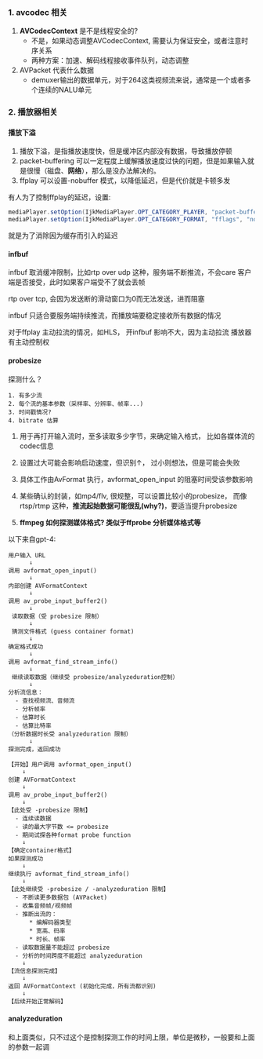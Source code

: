 ### 1. avcodec 相关
1. **AVCodecContext** 是不是线程安全的?
    * 不是，如果动态调整AVCodecContext, 需要认为保证安全，或者注意时序关系
    * 两种方案：加速、解码线程接收事件队列，动态调整
2. AVPacket 代表什么数据
    * demuxer输出的数据单元，对于264这类视频流来说，通常是一个或者多个连续的NALU单元

### 2. 播放器相关

#### 播放下溢
1. 播放下溢，是指播放速度快，但是缓冲区内部没有数据，导致播放停顿
2. packet-buffering 可以一定程度上缓解播放速度过快的问题，但是如果输入就是很慢（磁盘、**网络**），那么是没办法解决的。
3. ffplay 可以设置-nobuffer 模式，以降低延迟，但是代价就是卡顿多发

有人为了控制ffplay的延迟，设置:
```java
mediaPlayer.setOption(IjkMediaPlayer.OPT_CATEGORY_PLAYER, "packet-buffering", 0);
mediaPlayer.setOption(IjkMediaPlayer.OPT_CATEGORY_FORMAT, "fflags", "nobuffer");
```
就是为了消除因为缓存而引入的延迟

#### infbuf
infbuf 取消缓冲限制，比如rtp over udp 这种，服务端不断推流，不会care 客户端是否接受，此时如果客户端受不了就会丢帧

rtp over tcp, 会因为发送断的滑动窗口为0而无法发送，进而阻塞

infbuf 只适合要服务端持续推流，而播放端要稳定接收所有数据的情况

对于ffplay 主动拉流的情况，如HLS， 开infbuf 影响不大，因为主动拉流 播放器有主动控制权

#### probesize
探测什么？
```
1. 有多少流
2. 每个流的基本参数（采样率、分辨率、帧率...)
3. 时间戳情况?
4. bitrate 估算
```

1. 用于再打开输入流时，至多读取多少字节，来确定输入格式， 比如各媒体流的codec信息

2. 设置过大可能会影响启动速度，但识别↑， 过小则想法，但是可能会失败

3. 具体工作由AvFormat 执行，avformat_open_input 的阻塞时间受该参数影响

4. 某些确认的封装，如mp4/flv, 很规整，可以设置比较小的probesize， 而像rtsp/rtmp 这种，**推流起始数据可能很乱(why?)**，要适当提升probesize

5. **ffmpeg 如何探测媒体格式? 类似于ffprobe 分析媒体格式等**

以下来自gpt-4:
```
用户输入 URL
      ↓
调用 avformat_open_input()
      ↓
内部创建 AVFormatContext
      ↓
调用 av_probe_input_buffer2()
      ↓
 读取数据（受 probesize 限制）
      ↓
 猜测文件格式 (guess container format)
      ↓
确定格式成功
      ↓
调用 avformat_find_stream_info()
      ↓
 继续读取数据（继续受 probesize/analyzeduration控制）
      ↓
分析流信息：
  - 查找视频流、音频流
  - 分析帧率
  - 估算时长
  - 估算比特率
（分析数据时长受 analyzeduration 限制）
      ↓
探测完成，返回成功

```

```
【开始】用户调用 avformat_open_input()
    ↓
创建 AVFormatContext
    ↓
调用 av_probe_input_buffer2()
    ↓
【此处受 -probesize 限制】
  - 连续读数据
  - 读的最大字节数 <= probesize
  - 期间试探各种format probe function
    ↓
【确定container格式】
如果探测成功
    ↓
继续执行 avformat_find_stream_info()
    ↓
【此处继续受 -probesize / -analyzeduration 限制】
  - 不断读更多数据包 (AVPacket)
  - 收集音频帧/视频帧
  - 推断出流的：
      * 编解码器类型
      * 宽高、码率
      * 时长、帧率
  - 读取数据量不能超过 probesize
  - 分析的时间跨度不能超过 analyzeduration
    ↓
【流信息探测完成】
    ↓
返回 AVFormatContext (初始化完成，所有流都识别)
    ↓
【后续开始正常解码】
```


#### analyzeduration
和上面类似，只不过这个是控制探测工作的时间上限，单位是微秒，一般要和上面的参数一起调
